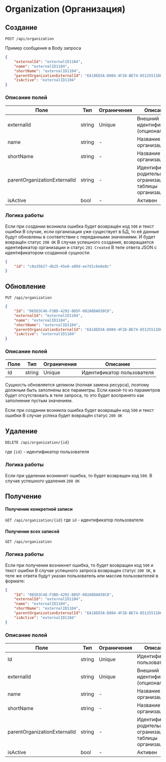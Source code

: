 # Organization (Организация)

## Создание

`POST /api/organization`

Пример сообщения в Body запроса

```json
{
    "externalId": "externalID1104",
    "name": "externalID1104",
    "shortName": "externalID1104",
    "parentOrganizationExternalId": "EA18ED3A-D804-4F28-BE74-85125511D6E0",
    "isActive": "externalID1104" 
}
```

### Описание полей
|Поле|Тип|Ограничения|Описание|
|----|--------|------------|------------|
|externalId|string| Unique |Внешний идентификатор (опциональный)|
|name|string| - |Название организации|
|shortName|string| - |Название организации|
|parentOrganizationExternalId|string| - |Идентификатор родительской огранизации из таблицы организаций|
|isActive|bool| - |Активен|

### Логика работы

Если при создании возникла ошибка будет возвращён код ```500``` и текст ошибки
В случае, если организация уже существует в БД, то её данные будут обновлены в соответствии с переданными значениями. И будет вовращён статус ```200 OK```
В случае успешного создания, возвращается идентификатор организации и статус ```201 Created```
В теле ответа JSON с идентификатором созданной сущности:

```json
{
    "id": "c8a35627-db25-45e8-a09d-ee7d1c6e8e8c"
}
```

## Обновление

`PUT /api/organization`

```json
{
    "Id": "065D3C46-F3BD-4292-8D5F-002A0DA030C8",
    "externalId": "externalID1104",
    "name": "externalID1104",
    "shortName": "externalID1104",
    "parentOrganizationExternalId": "EA18ED3A-D804-4F28-BE74-85125511D6E0",
    "isActive": "externalID1104" 
}
```

### Описание полей

|Поле|Тип|Ограничения|Описание|
|----|--------|------------|------------|
|Id|string| Unique |Идентификатор пользователя|

Сущность обновляется целиком (полная замена ресурса), поэтому должным быть заполнены все параметры. Если какой-то из параметров будет отсутствовать в теле запроса, то это будет воспринято как заполнение пустым значением.
</br>

Если при создании возникла ошибка будет возвращён код ```500``` и текст ошибки
В случае успеха будет вовращён статус ```200 OK```

## Удаление

`DELETE /api/organization/{id}`

где `{id}` - идентификатор пользователя

### Логика работы

Если при удалении возникнет ошибка, то будет возвращен код ```500```. 
В случае успешного удаления ```200 OK```

## Получение 

#### Получение конкретной записи

`GET /api/organization/{id}`
где `id` - идентификатор пользователя

#### Получение всех записей

`GET /api/organization`

### Логика работы

Если при получении возникнет ошибка, то будет возвращен код ```500``` и текст ошибки 
В случае успешного запроса возвращен статус ```200 OK```, в теле же ответа будут указан пользователь или массив пользователей в формате:


```json
{
    "Id": "065D3C46-F3BD-4292-8D5F-002A0DA030C8",
    "externalId": "externalID1104",
    "name": "externalID1104",
    "shortName": "externalID1104",
    "parentOrganizationExternalId": "EA18ED3A-D804-4F28-BE74-85125511D6E0",
    "isActive": "externalID1104" 
}
```

### Описание полей
|Поле|Тип|Ограничения|Описание|
|----|--------|------------|------------|
|Id|string| Unique |Идентификатор пользователя|
|externalId|string| Unique |Внешний идентификатор (опциональный)|
|name|string| - |Название организации|
|shortName|string| - |Название организации|
|parentOrganizationExternalId|string| - |Идентификатор родительской огранизации из таблицы организаций|
|isActive|bool| - |Активен|



